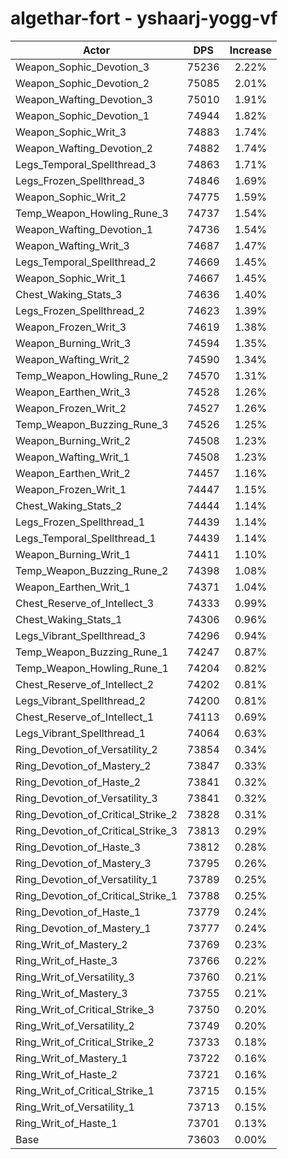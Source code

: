 # algethar-fort - yshaarj-yogg-vf
| Actor | DPS | Increase |
|---|:---:|:---:|
|Weapon_Sophic_Devotion_3|75236|2.22%|
|Weapon_Sophic_Devotion_2|75085|2.01%|
|Weapon_Wafting_Devotion_3|75010|1.91%|
|Weapon_Sophic_Devotion_1|74944|1.82%|
|Weapon_Sophic_Writ_3|74883|1.74%|
|Weapon_Wafting_Devotion_2|74882|1.74%|
|Legs_Temporal_Spellthread_3|74863|1.71%|
|Legs_Frozen_Spellthread_3|74846|1.69%|
|Weapon_Sophic_Writ_2|74775|1.59%|
|Temp_Weapon_Howling_Rune_3|74737|1.54%|
|Weapon_Wafting_Devotion_1|74736|1.54%|
|Weapon_Wafting_Writ_3|74687|1.47%|
|Legs_Temporal_Spellthread_2|74669|1.45%|
|Weapon_Sophic_Writ_1|74667|1.45%|
|Chest_Waking_Stats_3|74636|1.40%|
|Legs_Frozen_Spellthread_2|74623|1.39%|
|Weapon_Frozen_Writ_3|74619|1.38%|
|Weapon_Burning_Writ_3|74594|1.35%|
|Weapon_Wafting_Writ_2|74590|1.34%|
|Temp_Weapon_Howling_Rune_2|74570|1.31%|
|Weapon_Earthen_Writ_3|74528|1.26%|
|Weapon_Frozen_Writ_2|74527|1.26%|
|Temp_Weapon_Buzzing_Rune_3|74526|1.25%|
|Weapon_Burning_Writ_2|74508|1.23%|
|Weapon_Wafting_Writ_1|74508|1.23%|
|Weapon_Earthen_Writ_2|74457|1.16%|
|Weapon_Frozen_Writ_1|74447|1.15%|
|Chest_Waking_Stats_2|74444|1.14%|
|Legs_Frozen_Spellthread_1|74439|1.14%|
|Legs_Temporal_Spellthread_1|74439|1.14%|
|Weapon_Burning_Writ_1|74411|1.10%|
|Temp_Weapon_Buzzing_Rune_2|74398|1.08%|
|Weapon_Earthen_Writ_1|74371|1.04%|
|Chest_Reserve_of_Intellect_3|74333|0.99%|
|Chest_Waking_Stats_1|74306|0.96%|
|Legs_Vibrant_Spellthread_3|74296|0.94%|
|Temp_Weapon_Buzzing_Rune_1|74247|0.87%|
|Temp_Weapon_Howling_Rune_1|74204|0.82%|
|Chest_Reserve_of_Intellect_2|74202|0.81%|
|Legs_Vibrant_Spellthread_2|74200|0.81%|
|Chest_Reserve_of_Intellect_1|74113|0.69%|
|Legs_Vibrant_Spellthread_1|74064|0.63%|
|Ring_Devotion_of_Versatility_2|73854|0.34%|
|Ring_Devotion_of_Mastery_2|73847|0.33%|
|Ring_Devotion_of_Haste_2|73841|0.32%|
|Ring_Devotion_of_Versatility_3|73841|0.32%|
|Ring_Devotion_of_Critical_Strike_2|73828|0.31%|
|Ring_Devotion_of_Critical_Strike_3|73813|0.29%|
|Ring_Devotion_of_Haste_3|73812|0.28%|
|Ring_Devotion_of_Mastery_3|73795|0.26%|
|Ring_Devotion_of_Versatility_1|73789|0.25%|
|Ring_Devotion_of_Critical_Strike_1|73788|0.25%|
|Ring_Devotion_of_Haste_1|73779|0.24%|
|Ring_Devotion_of_Mastery_1|73777|0.24%|
|Ring_Writ_of_Mastery_2|73769|0.23%|
|Ring_Writ_of_Haste_3|73766|0.22%|
|Ring_Writ_of_Versatility_3|73760|0.21%|
|Ring_Writ_of_Mastery_3|73755|0.21%|
|Ring_Writ_of_Critical_Strike_3|73750|0.20%|
|Ring_Writ_of_Versatility_2|73749|0.20%|
|Ring_Writ_of_Critical_Strike_2|73733|0.18%|
|Ring_Writ_of_Mastery_1|73722|0.16%|
|Ring_Writ_of_Haste_2|73721|0.16%|
|Ring_Writ_of_Critical_Strike_1|73715|0.15%|
|Ring_Writ_of_Versatility_1|73713|0.15%|
|Ring_Writ_of_Haste_1|73701|0.13%|
|Base|73603|0.00%|
